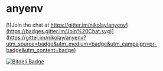 anyenv
======

[![Join the chat at https://gitter.im/nikolay/anyenv](https://badges.gitter.im/Join%20Chat.svg)](https://gitter.im/nikolay/anyenv?utm_source=badge&utm_medium=badge&utm_campaign=pr-badge&utm_content=badge)


[![Bitdeli Badge](https://d2weczhvl823v0.cloudfront.net/nikolay/anyenv/trend.png)](https://bitdeli.com/free "Bitdeli Badge")

